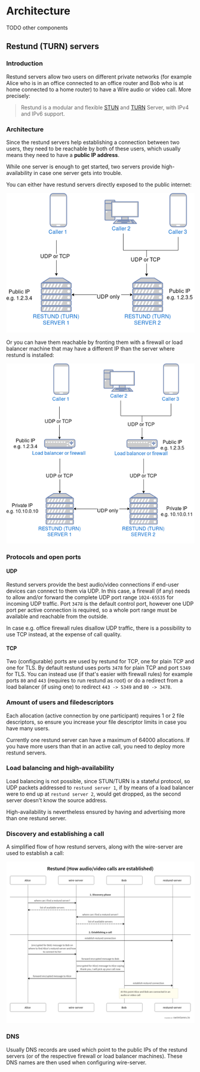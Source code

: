 # Architecture

TODO other components

## Restund (TURN) servers

### Introduction

Restund servers allow two users on different private networks (for example Alice who is in an office connected to an office router and Bob who is at home connected to a home router) to have a Wire audio or video call. More precisely:

> Restund is a modular and flexible [STUN](https://en.wikipedia.org/wiki/STUN) and [TURN](https://en.wikipedia.org/wiki/Traversal_Using_Relays_around_NAT) Server, with IPv4 and IPv6 support.

### Architecture

Since the restund servers help establishing a connection between two users, they need to be reachable by both of these users, which usually means they need to have a **public IP address**.

While one server is enough to get started, two servers provide high-availability in case one server gets into trouble.

You can either have restund servers directly exposed to the public internet:

![architecture-restund](img/architecture-restund.png)

Or you can have them reachable by fronting them with a firewall or load balancer machine that may have a different IP than the server where restund is installed:

![architecture-restund-lb](img/architecture-restund-lb.png)

### Protocols and open ports

#### UDP

Restund servers provide the best audio/video connections if end-user devices can connect to them via UDP. In this case, a firewall (if any) needs to allow and/or forward the complete UDP port range `1024-65535` for incoming UDP traffic. Port `3478` is the default control port, however one UDP port per active connection is required, so a whole port range must be available and reachable from the outside.

In case e.g. office firewall rules disallow UDP traffic, there is a possibility to use TCP instead, at the expense of call quality.

#### TCP

Two (configurable) ports are used by restund for TCP, one for plain TCP and one for TLS. By default restund uses ports `3478` for plain TCP and port `5349` for TLS. You can instead use (if that's easier with firewall rules) for example ports `80` and `443` (requires to run restund as root) or do a redirect from a load balancer (if using one) to redirect `443 -> 5349` and `80 -> 3478`.

### Amount of users and filedescriptors

Each allocation (active connection by one participant) requires 1 or 2 file descriptors, so ensure you increase your file descriptor limits in case you have many users.

Currently one restund server can have a maximum of 64000 allocations. If you have more users than that in an active call, you need to deploy more restund servers.

### Load balancing and high-availability

Load balancing is not possible, since STUN/TURN is a stateful protocol, so UDP packets addressed to `restund server 1`, if by means of a load balancer were to end up at `restund server 2`, would get dropped, as the second server doesn't know the source address.

High-availability is nevertheless ensured by having and advertising more than one restund server.

### Discovery and establishing a call

A simplified flow of how restund servers, along with the wire-server are used to establish a call:

![flow-restund](img/flow-restund.png)

### DNS

Usually DNS records are used which point to the public IPs of the restund servers (or of the respective firewall or load balancer machines). These DNS names are then used when configuring wire-server.
